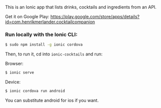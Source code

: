 This is an Ionic app that lists drinks, cocktails and ingredients from an API.

Get it on Google Play: https://play.google.com/store/apps/details?id=com.henrikmerlander.cocktailcompanion

### Run locally with the Ionic CLI:

```bash
$ sudo npm install -g ionic cordova
```

Then, to run it, cd into `ionic-cocktails` and run:

Browser:

```bash
$ ionic serve
```

Device:

```bash
$ ionic cordova run android
```

You can substitute android for ios if you want.
